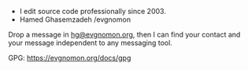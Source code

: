 - I edit source code professionally since 2003.
- Hamed Ghasemzadeh /evgnomon

Drop a message in hg@evgnomon.org, then I can find your contact and your message independent to any messaging tool.

GPG: https://evgnomon.org/docs/gpg
